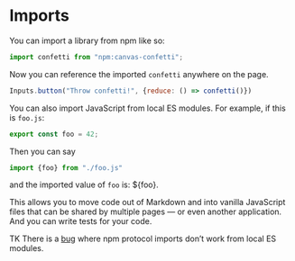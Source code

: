# Imports

You can import a library from npm like so:

```js show
import confetti from "npm:canvas-confetti";
```

Now you can reference the imported `confetti` anywhere on the page.

```js show
Inputs.button("Throw confetti!", {reduce: () => confetti()})
```

You can also import JavaScript from local ES modules. For example, if this is `foo.js`:

```js no-run
export const foo = 42;
```

Then you can say

```js show
import {foo} from "./foo.js"
```

and the imported value of `foo` is: ${foo}.

This allows you to move code out of Markdown and into vanilla JavaScript files that can be shared by multiple pages — or even another application. And you can write tests for your code.

TK There is a [bug](https://github.com/observablehq/cli/issues/115) where npm protocol imports don’t work from local ES modules.
